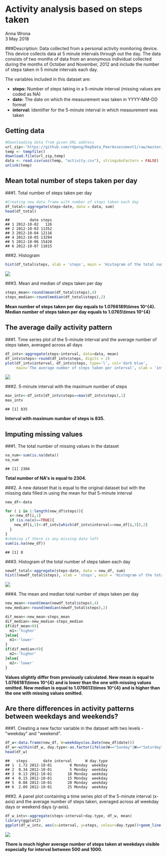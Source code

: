 # Activity analysis based on steps taken
Anna Wrona  
3 May 2018  



###Description:
Data collected from a personal activity monitoring device. This device collects data at 5 minute intervals through out the day. The data consists of two months of data from an anonymous individual collected during the months of October and November, 2012 and include the number of steps taken in 5 minute intervals each day.

The variables included in this dataset are:

  * **steps:** Number of steps taking in a 5-minute interval (missing values are coded as NA)
  * **date:** The date on which the measurement was taken in YYYY-MM-DD format
  * **interval:** Identifier for the 5-minute interval in which measurement was taken

## Getting data



```r
#Downloading data from given URL address
url_zip<-'https://github.com/rdpeng/RepData_PeerAssessment1/raw/master/activity.zip'
temp <- tempfile()
download.file(url_zip,temp)
data <- read.csv(unz(temp, "activity.csv"), stringsAsFactors = FALSE)
unlink(temp)
```


## Mean total number of steps taken per day

###1. Total number of steps taken per day


```r
#Creating new data frame with number of steps taken each day
df_total<-aggregate(steps~date, data = data, sum)
head(df_total)
```

```
##         date steps
## 1 2012-10-02   126
## 2 2012-10-03 11352
## 3 2012-10-04 12116
## 4 2012-10-05 13294
## 5 2012-10-06 15420
## 6 2012-10-07 11015
```

###2. Histogram


```r
hist(df_total$steps, xlab = 'steps', main = 'Histogram of the total number of steps taken each day', col = 'blue', border = 'pink')
```

![](PA1_template_files/figure-html/unnamed-chunk-2-1.png)<!-- -->

###3. Mean and median of steps taken per day

```r
steps_mean<-round(mean(df_total$steps),4)
steps_median<-round(median(df_total$steps),2)
```

**Mean number of steps taken per day equals to 1.0766189\times 10^{4}. Median number of steps taken per day equals to 1.0765\times 10^{4}**

## The average daily activity pattern


###1. Time series plot of the 5-minute interval and the average number of steps taken, averaged across all days 


```r
df_intv<-aggregate(steps~interval, data=data, mean)
df_intv$steps<-round(df_intv$steps, digits = 2)
plot(df_intv$interval, df_intv$steps, type='l', col='dark blue', 
     main='The average number of steps taken per interval', xlab = 'interval', ylab = 'steps')
```

![](PA1_template_files/figure-html/unnamed-chunk-4-1.png)<!-- -->


###2. 5-minute interval with the maximum number of steps


```r
max_intv<-df_intv[df_intv$steps==max(df_intv$steps),1]
max_intv
```

```
## [1] 835
```

**Interval with maximum number of steps is 835.**

## Imputing missing values

###1. The total number of missing values in the dataset

```r
na_num<-sum(is.na(data))
na_num
```

```
## [1] 2304
```
**Total number of NA's is equal to 2304.**


###2. A new dataset that is equal to the original dataset but with the missing data filled in using the mean for that 5-minute interval

```r
new_df<-data

for ( i in 1:length(new_df$steps)){
  x<-new_df[i,1]
  if (is.na(x)==TRUE){
    new_df[i,1]<-df_intv[which(df_intv$interval==new_df[i,3]),2]
  }
}
#cheking if there is any missing data left
sum(is.na(new_df))
```

```
## [1] 0
```

###3. Histogram of the total number of steps taken each day 



```r
newdf_total<-aggregate(steps~date, data = new_df, sum)
hist((newdf_total$steps), xlab = 'steps', main = 'Histogram of the total number of steps taken each day', col='pink')
```

![](PA1_template_files/figure-html/unnamed-chunk-8-1.png)<!-- -->


###4. The mean and median total number of steps taken per day

```r
new_mean<-round(mean(newdf_total$steps),4)
new_median<-round(median(newdf_total$steps),2)
```



```r
dif_mean<-new_mean-steps_mean
dif_median<-new_median-steps_median
if(dif_mean>0){
  m1<-'higher'
}else{
  m1<-'lower'
}
if(dif_median>0){
  m2<-'higher'
}else{
  m2<-'lower'
}
```

**Values slightly differ from previously calculated. New mean is equal to 1.0766181\times 10^{4} and is lower than the one with missing values omitted. New median is equal to 1.076613\times 10^{4} and is higher than the one with missing values omitted.**

## Are there differences in activity patterns between weekdays and weekends?




###1. Creating a new factor variable in the dataset with two levels - "weekday" and "weekend".


```r
df_w<-data.frame(new_df, W=weekdays(as.Date(new_df$date)))
df_w<-within(df_w, day.type<-as.factor(ifelse(W=="Sunday"|W=="Saturday", "weekend", "weekday")))
head(df_w)
```

```
##   steps       date interval      W day.type
## 1  1.72 2012-10-01        0 Monday  weekday
## 2  0.34 2012-10-01        5 Monday  weekday
## 3  0.13 2012-10-01       10 Monday  weekday
## 4  0.15 2012-10-01       15 Monday  weekday
## 5  0.08 2012-10-01       20 Monday  weekday
## 6  2.09 2012-10-01       25 Monday  weekday
```

###2.  A panel plot containing a time series plot of the 5-minute interval (x-axis) and the average number of steps taken, averaged across all weekday days or weekend days (y-axis).


```r
df_w_intv<-aggregate(steps~interval+day.type, df_w, mean)
library(ggplot2)
ggplot(df_w_intv, aes(x=interval, y=steps, colour=day.type))+geom_line()+facet_wrap( ~ day.type)
```

![](PA1_template_files/figure-html/unnamed-chunk-12-1.png)<!-- -->


**There is much higher average number of steps taken at weekdays visible especially for interval between 500 and 1000.**





